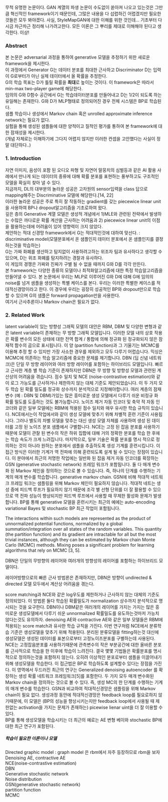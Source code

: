 
 무척 유명한 논문이다. GAN 계열의 파생 논문이 수도없이 쏟아져 나오고 있는것은 그만큼 혁신적인 framework이기 때문인데, 그많은 내용을 다 섭렵하긴 어렵겠지만 필요한것들은 모두 봐야겠다.
사실, StyleMapGAN에 대한 이해를 위한 것인데... 기초부터 다시금 차근차근 정리해 나가려고한다. 모든 이론은 그 뿌리를 제대로 이해해야 된다고 생각한다.
이상!

### Abstract
본 논문은 adversarial 과정을 통하여 generative 모델을 추정하기 위한 새로운 framework을 제시한다.  
이 과정에서 Generator G는 데이터 분포를 최대한 근사하고 Discriminator D는 입력이 G로부터가 아닌 실제 데이터에서 올 확률을 추정한다.  
G의 학습 목표는 D가 틀릴 확률을 **최대**로 높이는 것이다. 이 framework은 따라서 min-max two-player game에 해당한다.  
임의의 G와 D함수 공간에서 G는 학습데이터분포를 만들어내고 D는 1/2이 되도록 하는 유일해는 존재한다.
G와 D가 MLP형태로 정의되어진 경우 전체 시스템은 BP로 학습된다.  
샘플 학습이나 생성에서 Markov chain 혹은 unrolled approximate inference network는 필요가 없다.  
실험을 통해 생성된 샘플들에 대한 양적이고 질적인 평가를 통하여 본 framework에 대한 잠재성을 제시한다.  
(개념 자체로는 이해하기에 그다지 어렵지 않지만 이러한 컨셉을 고안했다는 사실이 정말 대단하다..)

### 1. Introduction

자연 이미지, 음성이 포함 된 오디오 파형 및 자연어 말뭉치의 심벌등과 같은 AI 활용 사례에서 만나게 되는 데이터의 종류에 대해 확률 분포를 표현하는 풍부하고도 구조적인 모델을 확실히 찾아 낼 수 있다.  
지금까지, DL의 대부분의 놀라운 성공은 고차원의 sensor입력을 class 답으로 mapping해주는 Discriminative 모델에 해당한다.[14, 22]  
이러한 놀라운 성공은 주로 특히 잘 작동하는 gradient를 갖는 piecewice linear unit을 사용하여 BP나 dropout알고리즘을 기초로하여 왔다.  
깊은 층의 Generative 계열 모델은 생성적 개념에서 1)MLE와 관련된 전략에서 발생하는 수많은 까다로운 확률 계산을 근사하는 어려움과 2) piecewice linear unit의 이점을 활용하는데에 어려움이 있어 영향력이 크지 않았다.  
제안하는 적대 신경망 framework에서 G는 적대적인것에 대하여 맞선다. : discriminative model(모델분포에서 온 샘플인지 데이터 분포에서 온 샘플인지를 결정하는것을 학습하는)  
G는  가짜 화폐를 생산하고 탐지없이 사용하려고하는 위조자 팀과 유사하다고 생각할 수 있으며, D는 위조 화폐를 탐지하려는 경찰과 유사하다.  
이 게임의 경쟁은 가짜와 진짜가 구별 될 수 없을 때까지 G와 D를 각각 만든다.  
본 framework는 다양한 종류의 모델이나 최적화알고리즘에 대한 특정 학습알고리즘을 만들어낼 수 있다. 본 논문에서 우리는 MLP로 이루어진 G와 D에 대해 G에 임의의 noise를 넘겨 샘플을 생성하는 특별 케이스를 본다. 우리는 이러한 특별한 케이스를 적대적신경망이라고 한다. 이 경우에 우리는 굉장히 성공적인 BP와 dropout만으로 학습할 수 있으며 G의 샘플은 forward propagation만을 사용한다.  
여기서 근사추론이나 Markov chain은 필요가 없다.

### 2. Related Work

latent variable이 있는 방향성 그래픽 모델의 대안은 RBM, DBM 및 다양한 변형과 같은 latent variable이 존재하는 무 방향 그래픽 모델입니다. 이러한 모델 내의 상호 작용은 확률 변수의 모든 상태에 대한 전역 합계 / 통합에 의해 정규화 된 정규화되지 않은 잠재적 함수의 곱으로 표시됩니다. 이 양 (partition function)과 그 기울기는 MCMC를 이용해 추정 할 수 있지만 가장 사소한 경우를 제외하고 모두 다루기 어렵습니다. 믹싱은 MCMC에 의존하는 학습 알고리즘에 중요한 문제를 제기합니다. DBN (딥 신념 네트워크)은 단일 무 방향 레이어와 여러 방향 레이어를 포함하는 하이브리드 모델입니다. 빠르고 근사한 계층 별 학습 기준이 존재하지만 DBN은 무 방향 및 방향성 모델과 관련된 계산상의 어려움을 겪습니다. 점수 일치 및 NCE (noise-contrastive estimation)와 같이 로그 가능도를 근사하거나 제한하지 않는 대체 기준도 제안되었습니다. 이 두 가지 모두 학습 된 확률 밀도를 정규화 상수까지 분석적으로 지정해야합니다. 여러 계층의 잠재 변수 (예 : DBN 및 DBM)가있는 많은 흥미로운 생성 모델에서 다루기 쉬운 비정규 화 확률 밀도를 도출하는 것도 불가능합니다. 노이즈 제거 자동 인코더 및 축약 적 자동 인코더와 같은 일부 모델에는 RBM에 적용된 점수 일치와 매우 유사한 학습 규칙이 있습니다. NCE에서는이 작업에서와 같이 생성 모델에 맞추기 위해 차별적 훈련 기준이 사용됩니다. 그러나 별도의 차별 모델을 맞추는 대신 생성 모델 자체를 사용하여 생성 된 데이터를 고정 된 노이즈 분포 샘플에서 구별합니다. NCE는 고정 된 잡음 분포를 사용하기 때문에 모델이 관찰 된 변수의 작은 하위 집합에 대해 거의 정확한 분포를 학습 한 후에는 학습 속도가 크게 느려집니다. 마지막으로, 일부 기술은 확률 분포를 명시 적으로 정의하는 것이 아니라 원하는 분포에서 샘플을 추출하도록 생성 기계를 훈련시킵니다. 이 접근 방식은 이러한 기계가 역 전파에 의해 훈련되도록 설계 될 수 있다는 장점이 있습니다. 이 분야에서 최근의 저명한 작업에는 일반화 된 잡음 제거 자동 인코더를 확장하는 GSN (generative stochastic network) 프레임 워크가 포함됩니다. 둘 다 매개 변수화 된 Markov 체인을 정의하는 것으로 볼 수 있습니다. 즉, 하나의 단계를 수행하는 기계의 매개 변수를 학습합니다. generative markov chain. GSN에 비해 적대적 네트워크 프레임 워크는 샘플링을 위해 Markov 체인이 필요하지 않습니다. 적대적 네트는 생성 중에 피드백 루프가 필요하지 않기 때문에 조각 별 선형 단위를 더 잘 활용할 수 있으므로 역 전파 성능이 향상되지만 피드백 루프에서 사용할 때 무제한 활성화 문제가 발생합니다. BP를 통해 generative 모델을 훈련시키는 최근의 예에는 auto-encoding variational Bayes 및 stochastic BP 최근 작업이 포함됩니다.

The interactions within such models are represented as the product of unnormalized potential functions, normalized by a global summation/integration over all states of the random variables. This quantity (the partition function) and its gradient are intractable for all but the most trivial instances, although they can be estimated by Markov chain Monte Carlo (MCMC) methods. Mixing poses a significant problem for learning algorithms that rely on MCMC [3, 5].  

DBN은 단일의 무방향의 레이어와 여러개의 방향성의 레이어를 포함하는 하이브리드 모델이다.   

레이어방향으로의 빠른 근사 방법론은 존재하지만, DBN은 방향이 undirected & directed 모델 모두에서 계산상 어려움을 겪는다.

score matching과 NCE와 같은 log우도를 제한하거나 근사하지 않는 대체의 기준도 정의되었다. 이 방법론 둘다 학습된 확률밀도가 normalization 상수까지 분석적으로 명시되는 것을 요구한다. 
DBN이나 DBM같은 여러개의 레이어를 가지는 가지는 많은 흥미로운 생성모델에서 다루기 쉬운 unnormailzed 확률밀도를 유도하는것마저 가능치 않다는것도 유의하자.
denoising AE와 contractive AE와 같은 일부 모델들은 RBM에 적용되는 score match과 유사한 학습 규칙을 가진다.
이번 연구처럼 NCE에서 분류학습 기준은 생성모델을 맞추기 위해 적용된다. 분리된 분류모델을 fitting하는것 대신에 생성모델은 생성된 데이터를 표본으로부터 고정노이즈분포를 구별하는데 사용된다. NCE는 고정잡음분포를 사용하기때문에 관측변수의 작은 부분공간에 대한 올바른 분포를 근사적으로 학습을 한 이후에 학습이 느려진다. 결국 몇몇 기법들은 확률분포를 명시적으로 정의하는것을 포함하지 않는다. 오히려 이상적인 분포로부터 샘플을 이끌어내기 위해 생성모델을 학습한다. 이 접근법은 BP로 학습하도록 설계할수 있다는 장점을 가진다.
이 영역에서 두드러진 최근의 연구는  Generalized denoising autoencoder 를 확장하는 생성 확률 네트워크 프레임워크[5]를 포함한다. 두 가지 모두 매개 변수화된 Markov chain을 정의하는 것으로 볼 수 있다. 즉, 생성 MC의 한 단계를 수행하는 기계의 매개 변수를 학습한다.
GSN과 비교하여 적대적신경망은 샘플링을 위해 Markov chain이 필요 없다. 생성과정 동안에 적대적신경망은 feedback loop를 필요로하지 않기때문에, 이 모델은 (BP의 성능을 향상시키는지만 feedback loop에서 사용될 때 제한없는 activation을 가지는 문제가 존재하는) picewise lienar uint을 더 잘 이용할 수 있다.  
BP를 통해 생성모델을 학습시키는 더 최근의 예로는 AE 변형 베이와 stochastic BP에 대한 최근 연구가 포함된다.


##### 학습이 필요한 이론이나 모델
Directed graphic model  : graph model 은 rbm에서 자주 등장하므로 rbm을 보자
Denoising AE, contractive AE  
NCE(noise-contrastive estimation)  
DBN  
Generative stochastic network  
Noise distribution  
GSN(generative stochastic network)  
partition function  
MCMC  
